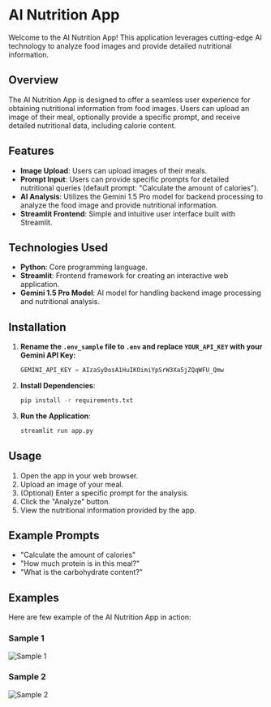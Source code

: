 # AI Nutrition App

Welcome to the AI Nutrition App! This application leverages cutting-edge AI technology to analyze food images and provide detailed nutritional information. 

## Overview

The AI Nutrition App is designed to offer a seamless user experience for obtaining nutritional information from food images. Users can upload an image of their meal, optionally provide a specific prompt, and receive detailed nutritional data, including calorie content.

## Features

- **Image Upload**: Users can upload images of their meals.
- **Prompt Input**: Users can provide specific prompts for detailed nutritional queries (default prompt: "Calculate the amount of calories").
- **AI Analysis**: Utilizes the Gemini 1.5 Pro model for backend processing to analyze the food image and provide nutritional information.
- **Streamlit Frontend**: Simple and intuitive user interface built with Streamlit.

## Technologies Used

- **Python**: Core programming language.
- **Streamlit**: Frontend framework for creating an interactive web application.
- **Gemini 1.5 Pro Model**: AI model for handling backend image processing and nutritional analysis.

## Installation

1. **Rename the `.env_sample` file to `.env` and replace `YOUR_API_KEY` with your Gemini API Key:**
    ```python
    GEMINI_API_KEY = AIzaSyDosA1HuIKOimiYpSrW3Xa5jZQqWFU_Qmw
    ```

2. **Install Dependencies**:
   ```bash
   pip install -r requirements.txt
   ```

3. **Run the Application**:
   ```bash
   streamlit run app.py
   ```

## Usage

1. Open the app in your web browser.
2. Upload an image of your meal.
3. (Optional) Enter a specific prompt for the analysis.
4. Click the "Analyze" button.
5. View the nutritional information provided by the app.

## Example Prompts

- "Calculate the amount of calories"
- "How much protein is in this meal?"
- "What is the carbohydrate content?"

## Examples

Here are few example of the AI Nutrition App in action:

### Sample 1
![Sample 1](Images/img1.png)

### Sample 2
![Sample 2](Images/img2.png)
